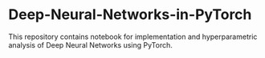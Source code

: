 # Deep-Neural-Networks-in-PyTorch
This repository contains notebook for implementation and hyperparametric analysis of Deep Neural Networks using PyTorch.
